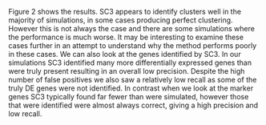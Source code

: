 Figure 2 shows the results. SC3 appears to identify clusters well in the majority of simulations, in some cases producing perfect clustering. However this is not always the case and there are some simulations where the performance is much worse. It may be interesting to examine these cases further in an attempt to understand why the method performs poorly in these cases. We can also look at the genes identified by SC3. In our simulations SC3 identified many more differentially expressed genes than were truly present resulting in an overall low precision. Despite the high number of false positives we also saw a relatively low recall as some of the truly DE genes were not identified. In contrast when we look at the marker genes SC3 typically found far fewer than were simulated, however those that were identified were almost always correct, giving a high precision and low recall. 